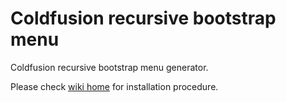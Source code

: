 Coldfusion recursive bootstrap menu
===========================

Coldfusion recursive bootstrap menu generator.

Please check <a href="https://github.com/jusufd/cf-recursive-bootstrap-menu/wiki">wiki home</a> for installation procedure.
